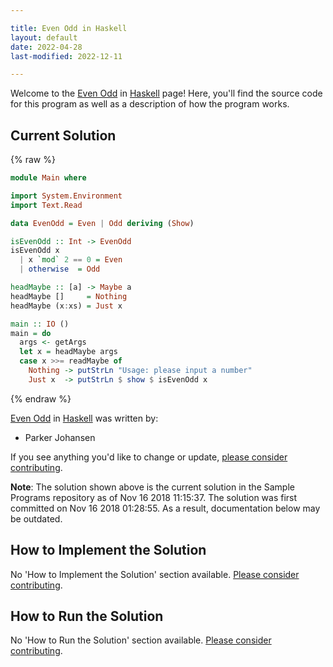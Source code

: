 ```yaml
---

title: Even Odd in Haskell
layout: default
date: 2022-04-28
last-modified: 2022-12-11

---
```


Welcome to the [Even Odd](https://sampleprograms.io/projects/even-odd) in [Haskell](https://sampleprograms.io/languages/haskell) page! Here, you'll find the source code for this program as well as a description of how the program works.

## Current Solution

{% raw %}

```haskell
module Main where

import System.Environment
import Text.Read

data EvenOdd = Even | Odd deriving (Show)

isEvenOdd :: Int -> EvenOdd
isEvenOdd x
  | x `mod` 2 == 0 = Even
  | otherwise  = Odd

headMaybe :: [a] -> Maybe a
headMaybe []     = Nothing
headMaybe (x:xs) = Just x

main :: IO ()
main = do
  args <- getArgs
  let x = headMaybe args
  case x >>= readMaybe of
    Nothing -> putStrLn "Usage: please input a number"
    Just x  -> putStrLn $ show $ isEvenOdd x
```

{% endraw %}

[Even Odd](https://sampleprograms.io/projects/even-odd) in [Haskell](https://sampleprograms.io/languages/haskell) was written by:

- Parker Johansen

If you see anything you'd like to change or update, [please consider contributing](https://github.com/TheRenegadeCoder/sample-programs).

**Note**: The solution shown above is the current solution in the Sample Programs repository as of Nov 16 2018 11:15:37. The solution was first committed on Nov 16 2018 01:28:55. As a result, documentation below may be outdated.

## How to Implement the Solution

No 'How to Implement the Solution' section available. [Please consider contributing](https://github.com/TheRenegadeCoder/sample-programs-website).

## How to Run the Solution

No 'How to Run the Solution' section available. [Please consider contributing](https://github.com/TheRenegadeCoder/sample-programs-website).